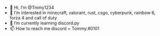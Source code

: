 - 👋 Hi, I’m @Tmmy1234
- 👀 I’m interested in minecraft, valorant, rust, csgo, cyberpunk, rainbow 6, forza 4 and call of duty
- 🌱 I’m currently learning discord.py
- 📫 How to reach me discord = Tommy.#0101

